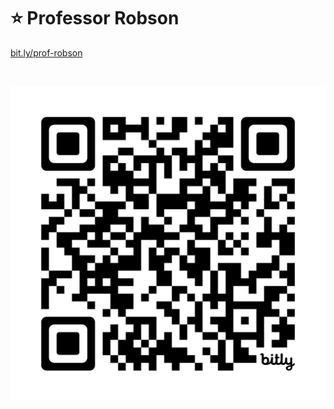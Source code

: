 # ⭐️ Professor Robson

[bit.ly/prof-robson](https://bit.ly/prof-robson)

</a>


<br>

![](Biblioteca/bit.ly_prof-robson.png)

